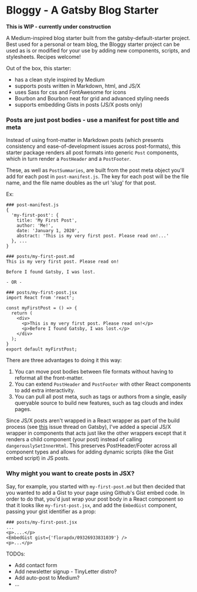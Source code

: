 # Bloggy - A Gatsby Blog Starter

__This is WIP - currently under construction__

A Medium-inspired blog starter built from the gatsby-default-starter project. Best used for a personal or team blog, the Bloggy starter project can be used as is or modified for your use by adding new components, scripts, and stylesheets. Recipes welcome!

Out of the box, this starter:
* has a clean style inspired by Medium
* supports posts written in Markdown, html, and JS/X
* uses Sass for css and FontAwesome for icons
* Bourbon and Bourbon neat for grid and advanced styling needs
* supports embedding Gists in posts (JS/X posts only)


### Posts are just post bodies - use a manifest for post title and meta

Instead of using front-matter in Markdown posts (which presents consistency
and ease-of-development issues across post-formats), this starter package
renders all post formats into generic `Post` components,
which in turn render a `PostHeader` and a `PostFooter`.

These, as well as `PostSummaries`, are built from the post meta object you'll add for each post in `post-manifest.js`. The key for each post will be the file name, and the file name doubles as the url 'slug' for that post.

Ex:

```
### post-manifest.js
{
  'my-first-post': {
    title: 'My First Post',
    author: 'Me!',
    date: 'January 1, 2020',
    abstract: 'This is my very first post. Please read on!...'
  }, ...
}

### posts/my-first-post.md
This is my very first post. Please read on!

Before I found Gatsby, I was lost.

- OR -

### posts/my-first-post.jsx
import React from 'react';

const myFirstPost = () => {
  return (
    <div>
      <p>This is my very first post. Please read on!</p>
      <p>Before I found Gatsby, I was lost.</p>
    </div>
  );
}
export default myFirstPost;
```

There are three advantages to doing it this way:

1. You can move post bodies between file formats without having to reformat all the front-matter.
2. You can extend `PostHeader` and `PostFooter` with other React components to add extra interactivity.
3. You can pull all post meta, such as tags or authors from a single, easily queryable source to build new features, such as tag clouds and index pages.

Since JS/X posts aren't wrapped in a React wrapper as part of the build process (see [this](https://github.com/gatsbyjs/gatsby/issues/439) issue thread on Gatsby), I've added a special JS/X wrapper in components that acts just like the other wrappers except that it renders a child component (your post) instead of calling `dangerouslySetInnerHtml`. This preserves PostHeader/Footer across all component types and allows for adding dynamic scripts (like the Gist embed script) in JS posts.

### Why might you want to create posts in JSX?

Say, for example, you started with `my-first-post.md` but then decided that you wanted to add a Gist to your page using Github's Gist embed code. In order to do that, you'd just wrap your post body in a React component so that it looks like `my-first-post.jsx`, and add the `EmbedGist` component, passing your gist identifier as a prop:

```
### posts/my-first-post.jsx
...
<p>....</p>
<EmbedGist gist={'florapdx/09326933831039'} />
<p>...</p>

```


TODOs:
* Add contact form
* Add newsletter signup - TinyLetter distro?
* Add auto-post to Medium?
* ...

